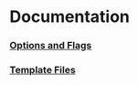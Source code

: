 # Documentation

### <a href="/DOCUMENTATION_COMMAND_LINE.md">Options and Flags</a>
### <a href="/DOCUMENTATION_TEMPLATE_FILES.md">Template Files</a>